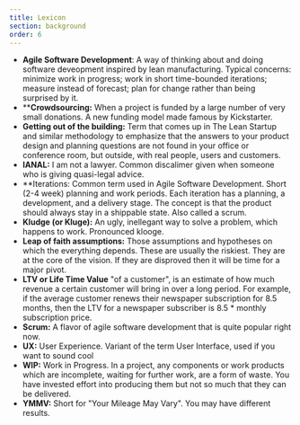 ```yaml
---
title: Lexicon
section: background
order: 6
---
```

* **Agile Software Development**: A way of thinking about and doing software deveopment inspired by lean manufacturing. Typical concerns: minimize work in progress; work in short time-bounded iterations; measure instead of forecast; plan for change rather than being surprised by it.
* ****Crowdsourcing:** When a project is funded by a large number of very small donations. A new funding model made famous by Kickstarter.
* **Getting out of the building:** Term that comes up in The Lean Startup and similar methodology to emphasize that the answers to your product design and planning questions are not found in your office or conference room, but outside, with real people, users and customers.
* **IANAL:** I am not a lawyer. Common discalimer given when someone who is giving quasi-legal advice.
* **Iterations: Common term used in Agile Software Development. Short (2-4 week) planning and work periods. Each iteration has a planning, a development, and a delivery stage. The concept is that the product should always stay in a shippable state. Also called a scrum.
* **Kludge (or Kluge):** An ugly, inellegant way to solve a problem, which happens to work. Pronounced klooge.
* **Leap of faith assumptions:** Those assumptions and hypotheses on which the everything depends. These are usually the riskiest. They are at the core of the vision. If they are disproved then it will be time for a major pivot.
* **LTV or Life Time Value** "of a customer", is an estimate of how much revenue a certain customer will bring in over a long period. For example, if the average customer renews their newspaper subscription for 8.5 months, then the LTV for a newspaper subscriber is 8.5 * monthly subscription price.
* **Scrum:** A flavor of agile software development that is quite popular right now.
* **UX:** User Experience. Variant of the term User Interface, used if you want to sound cool
* **WIP:** Work in Progress. In a project, any components or work products which are incomplete, waiting for further work, are a form of waste. You have invested effort into producing them but not so much that they can be delivered.
* **YMMV:** Short for "Your Mileage May Vary". You may have different results.



